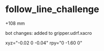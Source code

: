 # follow_line_challenge

+108 mm 

bot changes:
 added 
         <joint name="${name}_pen_pose" type="fixed">
            <origin xyz="0.000 0 0.0108" rpy="0.0 0.0 0.0" />
            <parent link="${name}_tip_joint" />
            <child link="${name}_pen"/>
        </joint>
        <link name="${name}_pen">
            <inertial>
                <mass value="0.001" />
                <origin xyz="0 0 0" />
                <inertia ixx="0.000001" ixy="0.0" ixz="0.0" iyy="0.000001" iyz="0.0" izz="0.000001" />
            </inertial>
        </link>
 to gripper.udrf.xacro

 xyz="-0.02 0 -0.04" rpy="0 -1.60 0"
